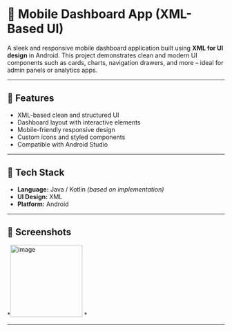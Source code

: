 # 📱 Mobile Dashboard App (XML-Based UI)

A sleek and responsive mobile dashboard application built using **XML for UI design** in Android. This project demonstrates clean and modern UI components such as cards, charts, navigation drawers, and more – ideal for admin panels or analytics apps.

---

## 🔧 Features

- XML-based clean and structured UI  
- Dashboard layout with interactive elements  
- Mobile-friendly responsive design  
- Custom icons and styled components  
- Compatible with Android Studio  

---

## 📂 Tech Stack

- **Language:** Java / Kotlin *(based on implementation)*  
- **UI Design:** XML  
- **Platform:** Android  

---

## 📸 Screenshots

*<img width="167" alt="image" src="https://github.com/user-attachments/assets/ff892358-9a70-4953-b43b-31d963af2865" />
*

---


